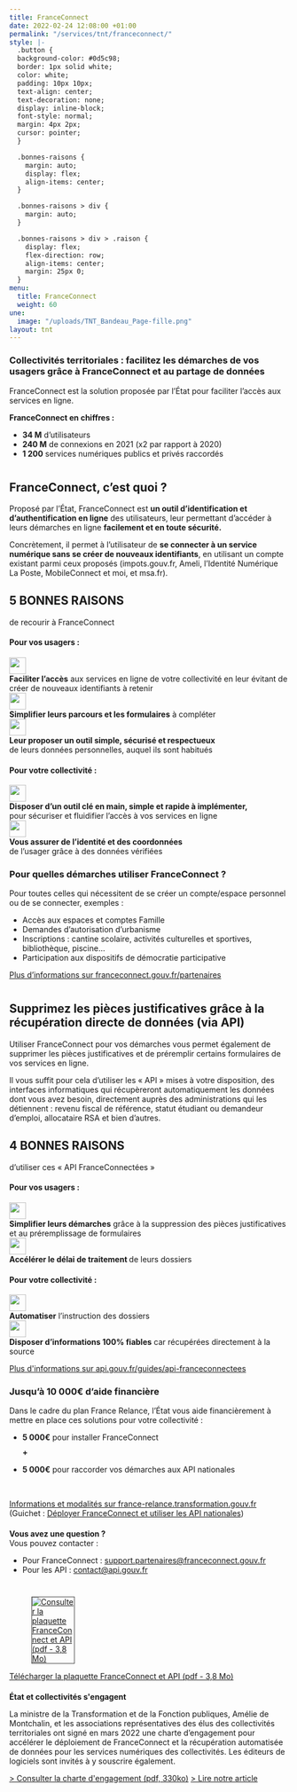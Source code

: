 ```yaml
---
title: FranceConnect
date: 2022-02-24 12:08:00 +01:00
permalink: "/services/tnt/franceconnect/"
style: |-
  .button {
  background-color: #0d5c98;
  border: 1px solid white;
  color: white;
  padding: 10px 10px;
  text-align: center;
  text-decoration: none;
  display: inline-block;
  font-style: normal;
  margin: 4px 2px;
  cursor: pointer;
  }

  .bonnes-raisons {
    margin: auto;
    display: flex;
    align-items: center;
  }

  .bonnes-raisons > div {
    margin: auto;
  }

  .bonnes-raisons > div > .raison {
    display: flex;
    flex-direction: row;
    align-items: center;
    margin: 25px 0;
  }
menu:
  title: FranceConnect
  weight: 60
une:
  image: "/uploads/TNT_Bandeau_Page-fille.png"
layout: tnt
---
```


### Collectivités territoriales : facilitez les démarches de vos usagers grâce à FranceConnect et au partage de données

FranceConnect est la solution proposée par l’État pour faciliter l’accès aux services en ligne. 

**FranceConnect en chiffres :**
* **34 M** d’utilisateurs 
* **240 M** de connexions en 2021 (x2 par rapport à 2020)
* **1 200** services numériques publics et privés raccordés

<h2 style="margin-top: 40px">FranceConnect, c’est quoi ?</h2>

<p>Proposé par l’État, FranceConnect est <b>un outil d’identification et d’authentification en ligne</b> des utilisateurs, leur permettant d’accéder à leurs démarches en ligne <b>facilement et en toute sécurité.</b></p>

<p>Concrètement, il permet à l’utilisateur de <b>se connecter à un service numérique sans se créer de nouveaux identifiants</b>, en utilisant un compte existant parmi ceux proposés (impots.gouv.fr, Ameli, l’Identité Numérique La Poste, MobileConnect et moi, et msa.fr).</p>


<h2 class="text-center margin-bottom-0 margin-top-3"><span style="text-transform:uppercase;">5 bonnes raisons</span></h2>
<p class="text-center">de recourir à FranceConnect</p>

<div class="bonnes-raisons">
    <div >
<h4>Pour vos usagers :</h4>
      <div class="raison">
        <img src="/uploads/Faciliter_lacces.svg" alt="" style="margin-right: 10px" width="30" align="middle">
        <div>
          <strong>Faciliter l’accès</strong> aux services en ligne de votre collectivité en leur évitant de créer de nouveaux identifiants à retenir
        </div>
      </div>
      <div class="raison">
        <img src="/uploads/Simplifier.svg" alt="" style="margin-right: 10px" width="30" align="middle">
        <div>
            <strong>Simplifier leurs parcours et les formulaires</strong> à compléter
        </div>
      </div>
      <div class="raison">
        <img src="/uploads/Outil_securiser.svg" alt="" style="margin-right: 10px" width="30" align="middle">
        <div>
            <strong>Leur proposer un outil simple, sécurisé et respectueux</strong><br> de leurs données personnelles, auquel ils sont habitués
        </div>
      </div>
<h4>Pour votre collectivité :</h4>
      <div class="raison">
        <img src="/uploads/Outil_cle.svg" alt="" alt="" style="margin-right: 10px" width="30" align="middle">
        <div>
            <strong>Disposer d’un outil clé en main, simple et rapide à implémenter, </strong> <br>pour sécuriser et fluidifier l’accès à vos services en ligne
        </div>
      </div>
      <div class="raison">
        <img src="/uploads/Assurer_identite.svg" alt="" style="margin-right: 10px" width="30" align="middle">
        <div>
            <strong>Vous assurer de l’identité et des coordonnées</strong> <br>de l’usager grâce à des données vérifiées
        </div>
      </div>
    </div>
</div>


<h3>Pour quelles démarches utiliser FranceConnect ?</h3>

<p>Pour toutes celles qui nécessitent de se créer un compte/espace personnel ou de se connecter, exemples :
<ul><li>Accès aux espaces et comptes Famille</li>
<li>Demandes d’autorisation d’urbanisme</li>
<li>Inscriptions : cantine scolaire, activités culturelles et sportives, bibliothèque, piscine…</li>
<li>Participation aux dispositifs de démocratie participative</li></ul></p>  

<div class="lien-important"><p><a href="https://franceconnect.gouv.fr/partenaires" alt="Plus d’informations sur franceconnect.gouv.fr/partenaires - Lien externe">Plus d’informations sur franceconnect.gouv.fr/partenaires</a></p></div>

<h2 style="margin-top: 40px">Supprimez les pièces justificatives grâce à la récupération directe de données (via API)</h2>

<p>Utiliser FranceConnect pour vos démarches vous permet également de supprimer les pièces justificatives et de préremplir certains formulaires de vos services en ligne.</p>

<p>Il vous suffit pour cela d’utiliser les « API » mises à votre disposition, des interfaces informatiques qui récupèreront automatiquement les données dont vous avez besoin, directement auprès des administrations qui les détiennent : revenu fiscal de référence, statut étudiant ou demandeur d’emploi, allocataire RSA et bien d’autres.</p> 


<h2 class="text-center margin-bottom-0 margin-top-3"><span style="text-transform:uppercase;">4 bonnes raisons</span></h2>
<p class="text-center">d’utiliser ces « API FranceConnectées »</p>

<div class="bonnes-raisons">
    <div >
<h4>Pour vos usagers :</h4>
      <div class="raison">
        <img src="/uploads/Simplifier_demarches.svg" alt="" style="margin-right: 10px" width="30" align="middle">
        <div>
          <strong>Simplifier leurs démarches</strong> grâce à la suppression des pièces justificatives et au préremplissage de formulaires
        </div>
      </div>
      <div class="raison">
        <img src="/uploads/Accelerer_delais.svg" alt="" alt="" style="margin-right: 10px" width="30" align="middle">
        <div>
            <strong>Accélérer le délai de traitement </strong>de leurs dossiers
        </div>
      </div>
<h4>Pour votre collectivité :</h4>
      <div class="raison">
        <img src="/uploads/Automatiser.svg" alt="" alt="" style="margin-right: 10px" width="30" align="middle">
        <div>
            <strong>Automatiser</strong> l’instruction des dossiers 
        </div>
      </div>
      <div class="raison">
        <img src="/uploads/Disposer_dinformations.svg" alt="" style="margin-right: 10px" width="30" align="middle">
        <div>
            <strong> Disposer d’informations 100% fiables</strong> car récupérées directement à la source
        </div>
      </div>
    </div>
    </div>

<div class="lien-important"><p><a href="https://api.gouv.fr/guides/api-franceconnectees" alt="Plus d'informations sur api.gouv.fr/guides/api-franceconnectees - Lien externe">Plus d'informations sur api.gouv.fr/guides/api-franceconnectees</a></p></div>

<h3>Jusqu’à 10 000€ d’aide financière</h3>

<p>Dans le cadre du plan France Relance, l’État vous aide financièrement à mettre en place ces solutions pour votre collectivité :</p>
<ul><li><b>5 000€</b> pour installer FranceConnect</li> 
<p style="margin-top: 10px"><b>+</b></p>
<li><b>5 000€</b> pour raccorder vos démarches aux API nationales</li></ul> 
<br>

<div class="lien-important"><p><a href="https://france-relance.transformation.gouv.fr/fonds-collectivites">Informations et modalités sur france-relance.transformation.gouv.fr</a> <br>(Guichet : <a href="https://france-relance.transformation.gouv.fr/e13a-deployer-franceconnect-et-utiliser-les-api-na/">Déployer FranceConnect et utiliser les API nationales</a>)</p></div>

<div class="encadre noir" style="margin-bottom:40px"><p style="margin-top: 20px; margin-bottom: 10px;"><strong>Vous avez une question ?</strong>
<br>Vous pouvez contacter :</p>
<ul><li>Pour FranceConnect : <a href="mailto:support.partenaires@franceconnect.gouv.fr">support.partenaires@franceconnect.gouv.fr</a></li>
<li>Pour les API : <a href="mailto:contact@api.gouv.fr">contact@api.gouv.fr</a></li></ul>
</div>

<p class="text-center"><figure class="image-center" style="width: 15%;"><a href="/uploads/2022_02_24_Plaquette_FranceConnect-et-API_BAT.PDF"><img alt="Consulter la plaquette FranceConnect et API (pdf - 3,8 Mo)" src="/uploads/CapturePlaquetteFCTNT.PNG" style="border:solid 1px #464646"></a></figure>

<div class="lien-important" style="margin-bottom:30px"> <p><a href="/uploads/2022_02_24_Plaquette_FranceConnect-et-API_BAT.PDF" alt="Consulter la plaquette FranceConnect et API (pdf - 3,8 Mo)">Télécharger la plaquette FranceConnect et API (pdf - 3,8 Mo)</a></p>


<div class="encadre noir" style="margin-bottom:40px"><p style="margin-top: 20px; margin-bottom: 10px;"><strong>État et collectivités s'engagent</strong>
<p>La ministre de la Transformation et de la Fonction publiques, Amélie de Montchalin, et les associations représentatives des élus des collectivités territoriales ont signé en mars 2022 une charte d’engagement pour accélérer le déploiement de FranceConnect et la récupération automatisée de données pour les services numériques des collectivités. Les éditeurs de logiciels sont invités à y souscrire également.</p>
<a href="/uploads/Charte_engagement_FranceConnect-API.pdf" alt="Consulter la charte d'engagement (pdf, 330ko)">> Consulter la charte d'engagement (pdf, 330ko)</a>
<a href="">> Lire notre article</a>
</div>